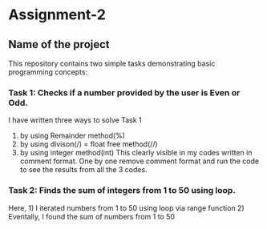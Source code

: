 # Assignment-2
## Name of the project
This repository contains two simple tasks demonstrating basic programming concepts:
### Task 1: Checks if a number provided by the user is Even or Odd.
I have written three ways to solve Task 1
1) by using Remainder method(%)
2) by using divison(/) = float free method(//)
3) by using integer method(int)
This clearly visible in my codes written in comment format.
One by one remove comment format and run the code to see the results from all the 3 codes.
### Task 2: Finds the sum of integers from 1 to 50 using loop.
Here, 1) I iterated numbers from 1 to 50 using loop via range function
2) Eventally, I found the sum of numbers from 1 to 50
